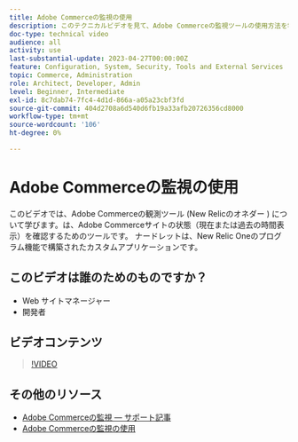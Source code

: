 ```yaml
---
title: Adobe Commerceの監視の使用
description: このテクニカルビデオを見て、Adobe Commerceの監視ツールの使用方法を学びます。
doc-type: technical video
audience: all
activity: use
last-substantial-update: 2023-04-27T00:00:00Z
feature: Configuration, System, Security, Tools and External Services
topic: Commerce, Administration
role: Architect, Developer, Admin
level: Beginner, Intermediate
exl-id: 8c7dab74-7fc4-4d1d-866a-a05a23cbf3fd
source-git-commit: 404d2708a6d540d6fb19a33afb20726356cd8000
workflow-type: tm+mt
source-wordcount: '106'
ht-degree: 0%

---
```


# Adobe Commerceの監視の使用

このビデオでは、Adobe Commerceの観測ツール (New Relicのオネダー ) について学びます。は、Adobe Commerceサイトの状態（現在または過去の時間表示）を確認するためのツールです。 ナードレットは、New Relic Oneのプログラム機能で構築されたカスタムアプリケーションです。

## このビデオは誰のためのものですか？

- Web サイトマネージャー
- 開発者

## ビデオコンテンツ

>[!VIDEO](https://video.tv.adobe.com/v/344444?quality=12&learn=on)

## その他のリソース

- [Adobe Commerceの監視 — サポート記事](https://experienceleague.adobe.com/docs/commerce-knowledge-base/kb/support-tools/observation/observation-adobe-commerce-overview.html?)
- [Adobe Commerceの監視の使用](https://experienceleague.adobe.com/docs/commerce-operations/tools/observation-for-adobe-commerce/intro.html)
